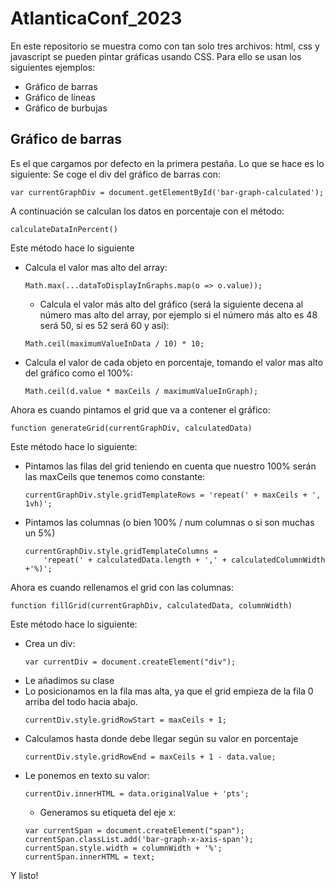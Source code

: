 # AtlanticaConf_2023
En este repositorio se muestra como con tan solo tres archivos: html, css y javascript se pueden pintar gráficas usando CSS. Para ello se usan los siguientes ejemplos:
- Gráfico de barras
- Gráfico de líneas
- Gráfico de burbujas

## Gráfico de barras
Es el que cargamos por defecto en la primera pestaña. Lo que se hace es lo siguiente:
Se coge el div del gráfico de barras con:
```
var currentGraphDiv = document.getElementById('bar-graph-calculated');
```

A continuación se calculan los datos en porcentaje con el método:
```
calculateDataInPercent()
```
Este método hace lo siguiente
- Calcula el valor mas alto del array: 
    ``` 
    Math.max(...dataToDisplayInGraphs.map(o => o.value));
    ```
    - Calcula el valor más alto del gráfico (será la siguiente decena al número mas alto del array, por ejemplo si el número más alto es 48 será 50, si es 52 será 60 y así): 
    ```
    Math.ceil(maximumValueInData / 10) * 10;
    ```
- Calcula el valor de cada objeto en porcentaje, tomando el valor mas alto del gráfico como el 100%:
    ```
    Math.ceil(d.value * maxCeils / maximumValueInGraph);
    ```

Ahora es cuando pintamos el grid que va a contener el gráfico:
```
function generateGrid(currentGraphDiv, calculatedData)
```
Este método hace lo siguiente:
- Pintamos las filas del grid teniendo en cuenta que nuestro 100% serán las maxCeils que tenemos como constante:
    ```
    currentGraphDiv.style.gridTemplateRows = 'repeat(' + maxCeils + ', 1vh)';
    ```
- Pintamos las columnas (o bien 100% / num columnas o si son muchas un 5%)
    ```
    currentGraphDiv.style.gridTemplateColumns = 
        'repeat(' + calculatedData.length + ',' + calculatedColumnWidth +'%)';
    ```

Ahora es cuando rellenamos el grid con las columnas:
```
function fillGrid(currentGraphDiv, calculatedData, columnWidth)
```
Este método hace lo siguiente:
- Crea un div:
    ```
    var currentDiv = document.createElement("div");
    ```
- Le añadimos su clase
- Lo posicionamos en la fila mas alta, ya que el grid empieza de la fila 0 arriba del todo hacia abajo.
    ```
    currentDiv.style.gridRowStart = maxCeils + 1;
    ```
- Calculamos hasta donde debe llegar según su valor en porcentaje
    ```
    currentDiv.style.gridRowEnd = maxCeils + 1 - data.value;
    ```
- Le ponemos en texto su valor:
    ```
    currentDiv.innerHTML = data.originalValue + 'pts';
    ```
    - Generamos su etiqueta del eje x:
    ```
    var currentSpan = document.createElement("span");
    currentSpan.classList.add('bar-graph-x-axis-span');
    currentSpan.style.width = columnWidth + '%';
    currentSpan.innerHTML = text;
    ```

Y listo!




